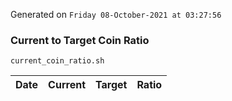 Generated on `Friday 08-October-2021 at 03:27:56`

### Current to Target Coin Ratio
`current_coin_ratio.sh`

Date|Current|Target|Ratio
---|---|---|---
